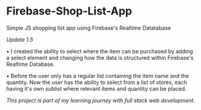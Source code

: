 # Firebase-Shop-List-App
Simple JS shopping list app using Firebase's Realtime Datatabase

*Update 1.5*

• I created the ability to select where the item can be purchased by adding a select element and changing how the data is structured within Firebase's Realtime Database.

• Before the user only has a regular list containing the item name and the quantity.
Now the user has the ability to select from a list of stores, each having it's own sublist where relevant items and quantity can be placed.

_This project is part of my learning journey with full stack web development._
